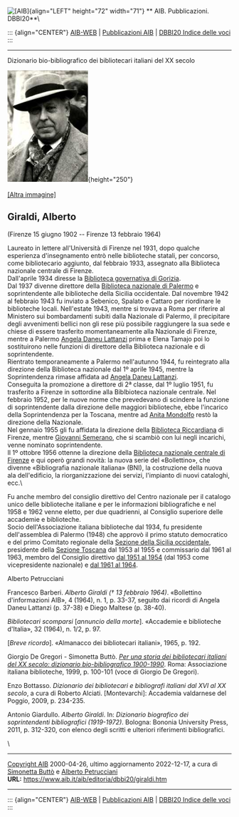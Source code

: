 ![\[AIB\]](/aib/wi/aibv72.gif){align="LEFT" height="72" width="71"}
** AIB. Pubblicazioni. DBBI20**\

::: {align="CENTER"}
[AIB-WEB](/) \| [Pubblicazioni AIB](/pubblicazioni/) \| [DBBI20 Indice
delle voci](dbbi20.htm)
:::

------------------------------------------------------------------------

Dizionario bio-bibliografico dei bibliotecari italiani del XX secolo

![\[Ritratto\]](giraldi2.jpg){height="250"}\
\
[\[Altra immagine\]](giraldi.jpg)

## Giraldi, Alberto

(Firenze 15 giugno 1902 -- Firenze 13 febbraio 1964)

Laureato in lettere all\'Università di Firenze nel 1931, dopo qualche
esperienza d\'insegnamento entrò nelle biblioteche statali, per
concorso, come bibliotecario aggiunto, dal febbraio 1933, assegnato alla
Biblioteca nazionale centrale di Firenze.\
Dall\'aprile 1934 diresse la [Biblioteca governativa di
Gorizia](/aib/stor/teche/go-sta.htm).\
Dal 1937 divenne direttore della [Biblioteca nazionale di
Palermo](/aib/stor/teche/pa-cen.htm) e soprintendente alle biblioteche
della Sicilia occidentale. Dal novembre 1942 al febbraio 1943 fu inviato
a Sebenico, Spalato e Cattaro per riordinare le biblioteche locali.
Nell\'estate 1943, mentre si trovava a Roma per riferire al Ministero
sui bombardamenti subiti dalla Nazionale di Palermo, il precipitare
degli avvenimenti bellici non gli rese più possibile raggiungere la sua
sede e chiese di essere trasferito momentaneamente alla Nazionale di
Firenze, mentre a Palermo [Angela Daneu Lattanzi](daneu.htm) prima e
Elena Tamajo poi lo sostituirono nelle funzioni di direttore della
Biblioteca nazionale e di soprintendente.\
Rientrato temporaneamente a Palermo nell\'autunno 1944, fu reintegrato
alla direzione della Biblioteca nazionale dal 1º aprile 1945, mentre la
Soprintendenza rimase affidata ad [Angela Daneu Lattanzi](daneu.htm).\
Conseguita la promozione a direttore di 2ª classe, dal 1º luglio 1951,
fu trasferito a Firenze in sottordine alla Biblbioteca nazionale
centrale. Nel febbraio 1952, per le nuove norme che prevedevano di
scindere la funzione di soprintendente dalla direzione delle maggiori
biblioteche, ebbe l\'incarico della Soprintendenza per la Toscana,
mentre ad [Anita Mondolfo](mondolfo.htm) restò la direzione della
Nazionale.\
Nel gennaio 1955 gli fu affidata la direzione della [Biblioteca
Riccardiana](/aib/stor/teche/fi-ric.htm) di Firenze, mentre [Giovanni
Semerano](semerano.htm), che si scambiò con lui negli incarichi, venne
nominato soprintendente.\
Il 1º ottobre 1956 ottenne la direzione della [Biblioteca nazionale
centrale di Firenze](/aib/stor/teche/fi-naz.htm) e qui operò grandi
novità: la nuova serie del «Bollettino», che divenne «Bibliografia
nazionale italiana» (BNI), la costruzione della nuova ala
dell\'edificio, la riorganizzazione dei servizi, l\'impianto di nuovi
cataloghi, ecc.\

Fu anche membro del consiglio direttivo del Centro nazionale per il
catalogo unico delle biblioteche italiane e per le informazioni
bibliografiche e nel 1958 e 1962 venne eletto, per due quadrienni, al
Consiglio superiore delle accademie e biblioteche.\
Socio dell\'Associazione italiana biblioteche dal 1934, fu presidente
dell\'assemblea di Palermo (1948) che approvò il primo statuto
democratico e del primo Comitato regionale della [Sezione della Sicilia
occidentale](/aib/stor/sezioni/sic-oc.htm), presidente della [Sezione
Toscana](/aib/stor/sezioni/tos.htm) dal 1953 al 1955 e commissario dal
1961 al 1963, membro del Consiglio direttivo [dal 1951 al
1954](/aib/stor/cariche51.htm) (dal 1953 come vicepresidente nazionale)
e [dal 1961 al 1964](/aib/stor/cariche60.htm).

Alberto Petrucciani

Francesco Barberi. *Alberto Giraldi († 13 febbraio 1964)*. «Bollettino
d\'informazioni AIB», 4 (1964), n. 1, p. 33-37, seguito dai ricordi di
Angela Daneu Lattanzi (p. 37-38) e Diego Maltese (p. 38-40).

*Bibliotecari scomparsi* \[*annuncio della morte*\]. «Accademie e
biblioteche d\'Italia», 32 (1964), n. 1/2, p. 97.

\[*Breve ricordo*\]. «Almanacco dei bibliotecari italiani», 1965, p.
192.

Giorgio De Gregori - Simonetta Buttò. [*Per una storia dei bibliotecari
italiani del XX secolo: dizionario bio-bibliografico
1900-1990*](/aib/editoria/pub065.htm). Roma: Associazione italiana
biblioteche, 1999, p. 100-101 (voce di Giorgio De Gregori).

Enzo Bottasso. *Dizionario dei bibliotecari e bibliografi italiani dal
XVI al XX secolo*, a cura di Roberto Alciati. \[Montevarchi\]: Accademia
valdarnese del Poggio, 2009, p. 234-235.

Antonio Giardullo. *Alberto Giraldi*. In: *Dizionario biografico dei
soprintendenti bibliografici (1919-1972)*. Bologna: Bononia University
Press, 2011, p. 312-320, con elenco degli scritti e ulteriori
riferimenti bibliografici.

\

------------------------------------------------------------------------

[Copyright AIB](/su-questo-sito/dichiarazione-di-copyright-aib-web/)
2000-04-26, ultimo aggiornamento 2022-12-17, a cura di [Simonetta
Buttò](/aib/redazione3.htm) e [Alberto
Petrucciani](/su-questo-sito/redazione-aib-web/)\
**URL:** https://www.aib.it/aib/editoria/dbbi20/giraldi.htm

------------------------------------------------------------------------

::: {align="CENTER"}
[AIB-WEB](/) \| [Pubblicazioni AIB](/pubblicazioni/) \| [DBBI20 Indice
delle voci](dbbi20.htm)
:::
